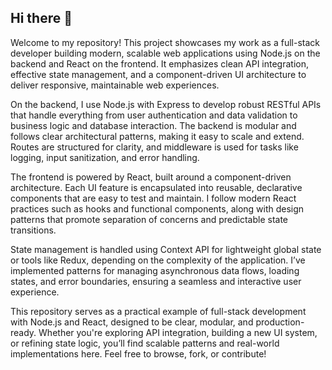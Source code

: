 ## Hi there 👋

Welcome to my repository! This project showcases my work as a full-stack developer building modern, scalable web applications using Node.js on the backend and React on the frontend. It emphasizes clean API integration, effective state management, and a component-driven UI architecture to deliver responsive, maintainable web experiences.

On the backend, I use Node.js with Express to develop robust RESTful APIs that handle everything from user authentication and data validation to business logic and database interaction. The backend is modular and follows clear architectural patterns, making it easy to scale and extend. Routes are structured for clarity, and middleware is used for tasks like logging, input sanitization, and error handling.

The frontend is powered by React, built around a component-driven architecture. Each UI feature is encapsulated into reusable, declarative components that are easy to test and maintain. I follow modern React practices such as hooks and functional components, along with design patterns that promote separation of concerns and predictable state transitions.

State management is handled using Context API for lightweight global state or tools like Redux, depending on the complexity of the application. I’ve implemented patterns for managing asynchronous data flows, loading states, and error boundaries, ensuring a seamless and interactive user experience.

This repository serves as a practical example of full-stack development with Node.js and React, designed to be clear, modular, and production-ready. Whether you're exploring API integration, building a new UI system, or refining state logic, you’ll find scalable patterns and real-world implementations here. Feel free to browse, fork, or contribute!
